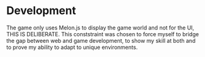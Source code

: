 # Development

The game only uses Melon.js to display the game world and not for the UI, THIS IS DELIBERATE. This conststraint was chosen to force myself to bridge the gap between web and game development, to show my skill at both and to prove my ability to adapt to unique environments. 